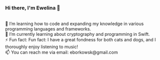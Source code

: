 ### Hi there, I'm Ewelina 👋
<br />
🔭 I’m learning how to code and expanding my knowledge in various programming languages and frameworks.
<br />
🌱 I’m currently learning about cryptography and programming in Swift.
<br />
⚡ Fun fact: Fun fact: I have a great fondness for both cats and dogs, and I thoroughly enjoy listening to music!
<br />
📫 You can reach me via email: eborkowsk@gmail.com
<!--
**Eborkowska/Eborkowska** is a ✨ _special_ ✨ repository because its `README.md` (this file) appears on your GitHub profile.

Here are some ideas to get you started:

- 🔭 I’m currently working on ...
 🌱 I’m currently learning about cryptography and programming in SwiftUI.
- 👯 I’m looking to collaborate on ...
- 🤔 I’m looking for help with ...
- 💬 Ask me about ...
- 📫 How to reach me: ...
- 😄 Pronouns: ...
- ⚡ Fun fact: ...
-->
